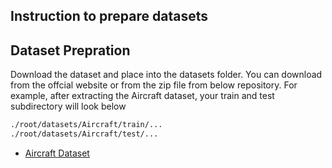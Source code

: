 ## Instruction to prepare datasets

## Dataset Prepration
Download the dataset and place into the datasets folder. You can download from the offcial website or from the zip file from below repository. For example, after extracting the Aircraft dataset, your train and test subdirectory will look below
```bash
./root/datasets/Aircraft/train/...
./root/datasets/Aircraft/test/...
```

- [Aircraft Dataset](https://drive.google.com/uc?export=download&id=1v_cOB1gOIneI-Y1vJC7WUSvwH2FP9qCS)
